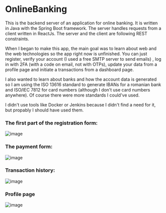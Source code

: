 # OnlineBanking


This is the backend server of an application for online banking. It is written in Java with the Spring Boot framework. The server handles requests from a client written in ReactJs. The server and the client are following REST constraints.

When I began to make this app, the main goal was to learn about web and the web technologies so the app right now is unfinished. You can just register, verify your account (I used a free SMTP server to send emails) , log in with 2FA (with a code on email, not with OTPs), update your data from a profile page and initiate a transactions from a dashboard page. 

I also wanted to learn about banks and how the account data is generated so I am using the ISO 13616 standard to generate IBANs for a romanian bank and ISO/IEC 7812 for card numbers (although I don't use card numbers anywhere). Of course there were more standards I could've used.

I didn't use tools like Docker or Jenkins because I didn't find a need for it, but propably I should have used them.

### The first part of the registration form:

![image](https://user-images.githubusercontent.com/62606710/178097625-19afa113-674d-4796-be12-89c2cfba1aaa.png)

### The payment form:

![image](https://user-images.githubusercontent.com/62606710/178097757-09e8d0ce-96bc-4fec-b7fe-88a04bd6bd23.png)

### Transaction history:

![image](https://user-images.githubusercontent.com/62606710/178097839-a46ee76e-7830-43a9-a037-be86f7273c8d.png)

### Profile page

![image](https://user-images.githubusercontent.com/62606710/178097938-e1fb7dbe-ec4b-4643-a696-6f7b6333abb3.png)


